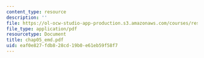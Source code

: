 ```yaml
---
content_type: resource
description: ''
file: https://ol-ocw-studio-app-production.s3.amazonaws.com/courses/res-6-003-electromechanical-dynamics-spring-2009/eaf0e827fdb828cd19b0e61eb59f58f7_chap05_emd.pdf
file_type: application/pdf
resourcetype: Document
title: chap05_emd.pdf
uid: eaf0e827-fdb8-28cd-19b0-e61eb59f58f7
---
```


